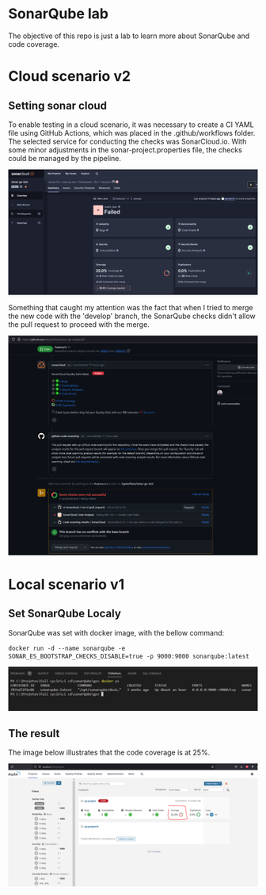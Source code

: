 # SonarQube lab

The objective of this repo is just a lab to learn more about SonarQube and code coverage.

# Cloud scenario v2

## Setting sonar cloud

To enable testing in a cloud scenario, it was necessary to create a CI YAML file using GitHub Actions, which was placed in the .github/workflows folder. The selected service for conducting the checks was SonarCloud.io. With some minor adjustments in the sonar-project.properties file, the checks could be managed by the pipeline.

<img src="/assets/img/sonar_cloud.PNG">

Something that caught my attention was the fact that when I tried to merge the new code with the 'develop' branch, the SonarQube checks didn't allow the pull request to proceed with the merge.

<img src="/assets/img/github_pr.PNG">

# Local scenario v1

## Set SonarQube Localy

SonarQube was set with docker image, with the bellow command:

```
docker run -d --name sonarqube -e SONAR_ES_BOOTSTRAP_CHECKS_DISABLE=true -p 9000:9000 sonarqube:latest
```

<img src="/assets/img/docker.PNG">

## The result

The image below illustrates that the code coverage is at 25%.

<img src="/assets/img/sonar screen.PNG">